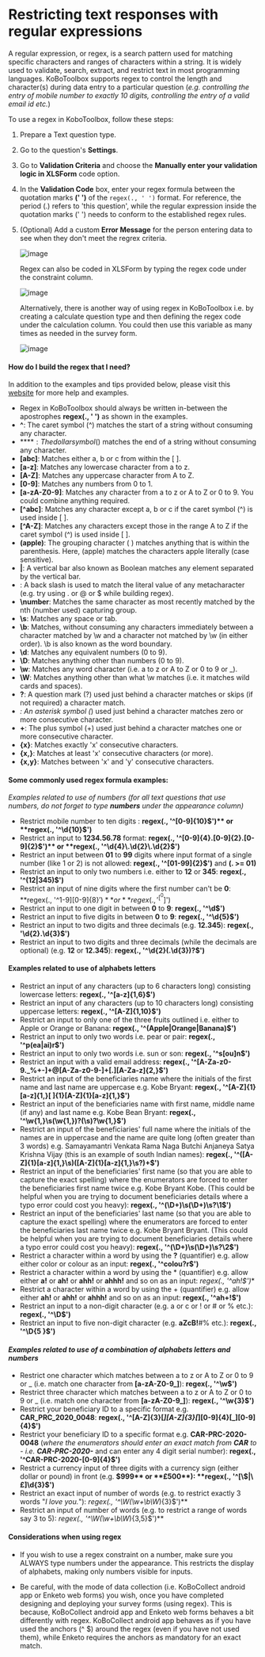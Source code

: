 # Restricting text responses with regular expressions

A regular expression, or regex, is a search pattern used for matching specific characters and ranges of characters within a string. It is widely used to validate, search, extract, and restrict text in most programming languages. KoBoToolbox supports regex to control the length and character(s) during data entry to a particular question (_e.g. controlling the entry of mobile number to exactly 10 digits, controlling the entry of a valid email id etc._) 

To use a regex in KoboToolbox, follow these steps:

1. Prepare a Text question type.

2. Go to the question's **Settings**.

3. Go to **Validation Criteria** and choose the **Manually enter your validation logic in XLSForm** code option.

4. In the **Validation Code** box, enter your regex formula between the quotation marks **(' ')** of the `regex(., ' ')` format. For reference, the period (.) refers to 'this question', while the regular expression inside the quotation marks (' ') needs to conform to the established regex rules. 

5. (Optional) Add a custom **Error Message** for the person entering data to see when they don't meet the regrex criteria. 

    ![image](/images/restrict_responses/regrex.jpg)  
    
    Regex can also be coded in XLSForm by typing the regex code under the constraint column. 
    
    ![image](/images/restrict_responses/xls_constraint.png)  
    
    Alternatively, there is another way of using regex in KoBoToolbox i.e. by creating a calculate question type and then defining the regex code under the calculation column. You could then use this variable as many times as needed in the survey form. 
    
    ![image](/images/restrict_responses/xls_calculation.png) 
    
#### How do I build the regex that I need?
In addition to the examples and tips provided below, please visit this [website](http://www.regexr.com) for more help and examples.

* Regex in KoBoToolbox should always be written in-between the apostrophes **regex(., ' ')** as shown in the examples. 
* **^**: The caret symbol (^) matches the start of a string without consuming any character.
* **$**: The dollar symbol ($) matches the end of a string without consuming any character.
* **[abc]**: Matches either a, b or c from within the [ ]. 
* **[a-z]**: Matches any lowercase character from a to z.
* **[A-Z]**: Matches any uppercase character from A to Z.
* **[0-9]**: Matches any numbers from 0 to 1.
* **[a-zA-Z0-9]**: Matches any character from a to z or A to Z or 0 to 9. You could combine anything required.
* **[^abc]**: Matches any character except a, b or c if the caret symbol (^) is used inside [ ]. 
* **[^A-Z]**: Matches any characters except those in the range A to Z if the caret symbol (^) is used inside [ ]. 
* **(apple)**: The grouping character ( ) matches anything that is within the parenthesis. Here, (apple) matches the characters apple literally (case sensitive).
* **|**: A vertical bar also known as Boolean matches any element separated by the vertical bar.
* \: A back slash is used to match the literal value of any metacharacter (e.g. try using \. or \@ or \$ while building regex).
* **\number**: Matches the same character as most recently matched by the nth (number used) capturing group.
* **\s**: Matches any space or tab.
* **\b**: Matches, without consuming any characters immediately between a character matched by \w and a character not matched by \w (in either order). \b is also known as the word boundary.
* **\d**: Matches any equivalent numbers (0 to 9).
* **\D**: Matches anything other than numbers (0 to 9).
* **\w**: Matches any word character (i.e. a to z or A to Z or 0 to 9 or _). 
* **\W**: Matches anything other than what \w matches (i.e. it matches wild cards and spaces).
* **?**: A question mark (?) used just behind a character matches or skips (if not required) a character match. 
* *: An asterisk symbol (*) used just behind a character matches zero or more consecutive character. 
* **+**: The plus symbol (+) used just behind a character matches one or more consecutive character.
* **{x}**: Matches exactly 'x' consecutive characters. 
* **{x,}**: Matches at least 'x' consecutive characters (or more).
* **{x,y}**: Matches between 'x' and 'y' consecutive characters.

#### Some commonly used regex formula examples:

_Examples related to use of numbers (for all text questions that use numbers, do not forget to type **numbers** under the appearance column)_

* Restrict mobile number to ten digits : **regex(., '^[0-9]{10}$')** or **regex(., '^\d{10}$')**
* Restrict an input to **1234.56.78** format: **regex(., '^[0-9]{4}.[0-9]{2}.[0-9]{2}$')** or **regex(., '^\d{4}\.\d{2}\.\d{2}$')**
* Restrict an input between **01** to **99** digits where input format of a single number (like 1 or 2) is not allowed: **regex(., '^[01-99]{2}$')** and **(. >= 01)**
* Restrict an input to only two numbers i.e. either to **12** or **345**: **regex(., '^(12|345)$')**
* Restrict an input of nine digits where the first number can't be **0**: **regex(., '^1-9][0-9]{8}$')** or **regex(., '^[^0$]')
* Restrict an input to one digit in between **0** to **9**: **regex(., '^\d$')**
* Restrict an input to five digits in between **0** to **9**: **regex(., '^\d{5}$')**
* Restrict an input to two digits and three decimals (e.g. **12.345**): **regex(., '\d{2}\.\d{3}$')**
* Restrict an input to two digits and three decimals (while the decimals are optional) (e.g. **12** or **12.345**): **regex(., '^\d{2}(\.\d{3})?$')**

#### Examples related to use of alphabets letters

* Restrict an input of any characters (up to 6 characters long) consisting lowercase letters: **regex(., '^[a-z]{1,6}$')**
* Restrict an input of any characters (up to 10 characters long) consisting uppercase letters: **regex(., '^[A-Z]{1,10}$')**
* Restrict an input to only one of the three fruits outlined i.e. either to Apple or Orange or Banana: **regex(., '^(Apple|Orange|Banana)$')**
* Restrict an input to only two words i.e. pear or pair: **regex(., '^p(ea|ai)r$')**
* Restrict an input to only two words i.e. sun or son: **regex(., '^s[ou]n$')**
* Restrict an input with a valid email address: **regex(., '^[A-Za-z0-9._%+-]+@[A-Za-z0-9-]+[.][A-Za-z]{2,}$')**
* Restrict an input of the beneficiaries name where the initials of the first name and last name are uppercase e.g. Kobe Bryant: **regex(., '^[A-Z]{1}[a-z]{1,}[ ]{1}[A-Z]{1}[a-z]{1,}$')**
* Restrict an input of the beneficiaries name with first name, middle name (if any) and last name e.g. Kobe Bean Bryant: **regex(., '^\w{1,}\s(\w{1,})?(\s)?\w{1,}$')**
* Restrict an input of the beneficiaries' full name where the initials of the names are in uppercase and the name are quite long (often greater than 3 words) e.g. Samayamantri Venkata Rama Naga Butchi Anjaneya Satya Krishna Vijay (this is an example of south Indian names): **regex(., '^([A-Z]{1}[a-z]{1,}\s)([A-Z]{1}[a-z]{1,}\s?)+$')**
* Restrict an input of the beneficiaries' first name (so that you are able to capture the exact spelling) where the enumerators are forced to enter the beneficiaries first name twice e.g. Kobe Bryant Kobe. (This could be helpful when you are trying to document beneficiaries details where a typo error could cost you heavy): **regex(., '^(\D+)\s(\D+)\s?\1$')**
* Restrict an input of the beneficiaries' last name (so that you are able to capture the exact spelling) where the enumerators are forced to enter the beneficiaries last name twice e.g. Kobe Bryant Bryant. (This could be helpful when you are trying to document beneficiaries details where a typo error could cost you heavy): **regex(., '^(\D+)\s(\D+)\s?\2$')**
* Restrict a character within a word by using the **?** (quantifier) e.g. allow either color or colour as an input: **regex(., '^colou?r$')**
* Restrict a character within a word by using the * (quantifier) e.g. allow either **a!** or **ah!** or **ahh!** or **ahhh!** and so on as an input: **regex(., '^ah*!$')** 
* Restrict a character within a word by using the + (quantifier) e.g. allow either **ah!** or **ahh!** or **ahhh!** and so on as an input: **regex(., '^ah+!$')**
* Restrict an input to a non-digit character (e.g. a or c or ! or # or % etc.): **regex(., '^\D$')**
* Restrict an input to five non-digit character (e.g. **aZcB!**#% etc.): **regex(., '^\D{5 }$')**

#### _Examples related to use of a combination of alphabets letters and numbers_

* Restrict one character which matches between a to z or A to Z or 0 to 9 or _ (i.e. match one character from **[a-zA-Z0-9_]**): **regex(., '^\w$')**
* Restrict three character which matches between a to z or A to Z or 0 to 9 or _ (i.e. match one character from **[a-zA-Z0-9_]**): **regex(., '^\w{3}$')**
* Restrict your beneficiary ID to a specific format e.g. **CAR_PRC_2020_0048**: **regex(., '^[A-Z]{3}[_][A-Z]{3}[_][0-9]{4}[_][0-9]{4}$')**
* Restrict your beneficiary ID to a specific format e.g. **CAR-PRC-2020-0048** (_where the enumerators should enter an exact match from **CAR** to - i.e. **CAR-PRC-2020-**_ and can enter any 4 digit serial number): **regex(., '^CAR-PRC-2020-[0-9]{4}$')**
* Restrict a currency input of three digits with a currency sign (either dollar or pound) in front (e.g. **$999** or **£500**): **regex(., '^[\$|\£]\d{3}$')**
* Restrict an exact input of number of words (e.g. to restrict exactly 3 words "_I love you._"): **regex(., '^\W*(\w+\b\W*){3}$')**
* Restrict an input of number of words (e.g. to restrict a range of words say 3 to 5): **regex(., '^\W*(\w+\b\W*){3,5}$')**

#### Considerations when using regex

* If you wish to use a regex constraint on a number, make sure you ALWAYS type numbers under the appearance. This restricts the display of alphabets, making only numbers visible for inputs.

* Be careful, with the mode of data collection (i.e. KoBoCollect android app or Enketo web forms) you wish, once you have completed designing and deploying your survey forms (using regex). This is because, KoBoCollect android app and Enketo web forms behaves a bit differently with regex. KoBoCollect android app behaves as if you have used the anchors (^ $) around the regex (even if you have not used them), while Enketo requires the anchors as mandatory for an exact match.

